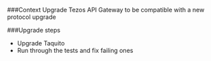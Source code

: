 ###Context
Upgrade Tezos API Gateway to be compatible with a new protocol upgrade

###Upgrade steps

- Upgrade Taquito
- Run through the tests and fix failing ones
